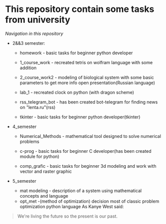# This repository contain some tasks from university
_Navigation in this repository_
* 2&&3 semester:
  * homework - basic tasks for beginner python developer
  * 1_course_work - recreated tetris on wolfram language with some addition
  
  * 2_course_work2 - modeling of biological system with some basic parameters to get more info open presentation(Russian language)
  * lab_1 - recreated clock on python (with dragon scheme)
  * rss_telegram_bot - has been created bot-telegram for finding news on "lenta.ru"(rss) 
  * tkinter -  basic tasks for beginner python developer(tkinter)
* 4_semester
  * Numerical_Methods - mathematical tool designed to solve numerical problems
  
  * c-prog - basic tasks for beginner C developer(has been created module for python)
  * comp_grafic - basic tasks for beginner 3d modeling and work with vector and raster graphic
 * 5_semester
 
   * mat modeling - description of a system using mathematical concepts and language
   * opt_met -(method of optimization) decision most of classic problem optimization python language 
As Kanye West said:

> We're living the future so
> the present is our past.